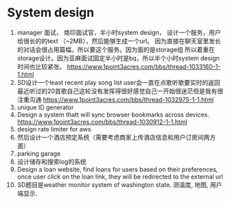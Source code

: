 # System design
1.  manager 面试， 烙印面试官，半小时system design， 设计一个服务，用户给很长的的text （~2MB），然后能够生成一个url。
  因为直接在聊天室里发长的对话会很占用篇幅，所以要这个服务。因为面的是storage组 所以着重在storage设计。因为亚麻面试固定半小时是bq，所以半个小时system design时间也比较紧张。
https://www.1point3acres.com/bbs/thread-1033160-1-1.html
1. SD设计一个least recent play song list user会一直在点歌听歌要实时的返回最近听过的20首歌自己这轮没有发挥得很好感觉自己一开始很迷茫但是我有很注重沟通
    https://www.1point3acres.com/bbs/thread-1032975-1-1.html
1. unique ID generator
2. Design a system thatt will sync browser bookmarks across devices.
 https://www.1point3acres.com/bbs/thread-1030912-1-1.html
1. design rate limiter for aws
2. 然后设计一个酒店预定系统（需要考虑商家上传酒店信息和用户订房间两方面）
3. parking garage
4. 设计储存和搜索log的系统
5. Design a loan website, find loans for users based on their preferences, once user click on the loan link, they will be redirected to the external url
6. SD题目是weather monitor system of washington state. 测温度, 地图, 用户端显示.
